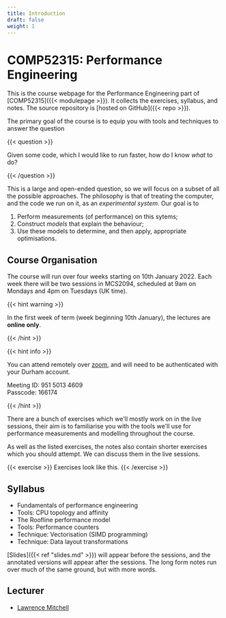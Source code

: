 ```yaml
---
title: Introduction
draft: false
weight: 1
---
```


# COMP52315: Performance Engineering

This is the course webpage for the Performance Engineering part of
[COMP52315]({{< modulepage >}}). It collects the exercises, syllabus,
and notes. The source repository is [hosted on GitHub]({{< repo >}}).

The primary goal of the course is to equip you with tools and
techniques to answer the question

{{< question >}}

Given some code, which I would like to run faster, how do I know
_what_ to do?

{{< /question >}}

This is a large and open-ended question, so we will focus on a subset
of all the possible approaches. The philosophy is that of treating the
computer, and the code we run on it, as an _experimental system_. Our
goal is to

1. Perform measurements (of performance) on this sytems;
2. Construct _models_ that explain the behaviour;
3. Use these models to determine, and then apply, appropriate
   optimisations.

## Course Organisation

The course will run over four weeks starting on 10th January 2022.
Each week there will be two sessions in MCS2094, scheduled at 9am
on Mondays and 4pm on Tuesdays (UK time).

{{< hint warning >}}

In the first week of term (week beginning 10th January), the lectures
are **online only**.

{{< /hint >}}


{{< hint info >}}

You can attend remotely over [zoom](https://durhamuniversity.zoom.us/j/95150134609?pwd=eW5hTXRsZlQ0cnlBWlA0Z0F6Yjh4dz09), and will need to be
authenticated with your Durham account.

Meeting ID: 951 5013 4609  
Passcode: 166174

{{< /hint >}}

There are a bunch of exercises which we'll mostly work on in the live
sessions, their aim is to familiarise you with the tools we'll use for
performance measurements and modelling throughout the course.

As well as the listed exercises, the notes also contain shorter
exercises which you should attempt. We can discuss them in the live
sessions.

{{< exercise >}}
Exercises look like this.
{{< /exercise >}}

## Syllabus

- Fundamentals of performance engineering
- Tools: CPU topology and affinity
- The Roofline performance model
- Tools: Performance counters
- Technique: Vectorisation (SIMD programming)
- Technique: Data layout transformations

[Slides]({{< ref "slides.md" >}}) will appear before the sessions, and
the annotated versions will appear after the sessions. The long form
notes run over much of the same ground, but with more words.

## Lecturer

- [Lawrence Mitchell](mailto:lawrence.mitchell@durham.ac.uk)
